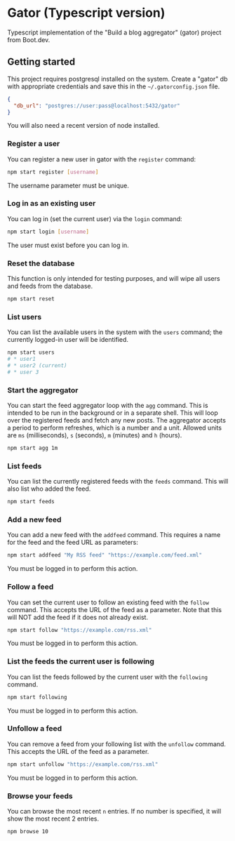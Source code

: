 # Gator (Typescript version)

Typescript implementation of the "Build a blog aggregator" (gator) project from 
Boot.dev.

## Getting started

This project requires postgresql installed on the system. Create a "gator" db
with appropriate credentials and save this in the `~/.gatorconfig.json` file. 
```json
{
  "db_url": "postgres://user:pass@localhost:5432/gator"
}
```
You will also need a recent version of node installed.

### Register a user
You can register a new user in gator with the `register` command:
```bash
npm start register [username]
```
The username parameter must be unique.

### Log in as an existing user
You can log in (set the current user) via the `login` command:
```bash
npm start login [username]
```
The user must exist before you can log in.

### Reset the database
This function is only intended for testing purposes, and will wipe all users and
feeds from the database.
```bash
npm start reset
```

### List users
You can list the available users in the system with the `users` command; the
currently logged-in user will be identified.
```bash
npm start users
# * user1
# * user2 (current)
# * user 3
```

### Start the aggregator
You can start the feed aggregator loop with the `agg` command. This is intended
to be run in the background or in a separate shell. This will loop over the
registered feeds and fetch any new posts. The aggregator accepts a period to 
perform refreshes, which is a number and a unit. Allowed units are 
`ms` (milliseconds), `s` (seconds), `m` (minutes) and `h` (hours).
```bash
npm start agg 1m
```

### List feeds
You can list the currently registered feeds with the `feeds` command. This will
also list who added the feed.
```bash
npm start feeds
```

### Add a new feed
You can add a new feed with the `addfeed` command. This requires a name for the 
feed and the feed URL as parameters:
```bash
npm start addfeed "My RSS feed" "https://example.com/feed.xml"
```
You must be logged in to perform this action.

### Follow a feed
You can set the current user to follow an existing feed with the `follow`
command. This accepts the URL of the feed as a parameter. Note that this will
NOT add the feed if it does not already exist.
```bash
npm start follow "https://example.com/rss.xml"
```
You must be logged in to perform this action.

### List the feeds the current user is following
You can list the feeds followed by the current user with the `following` command.
```bash
npm start following
```
You must be logged in to perform this action.

### Unfollow a feed
You can remove a feed from your following list with the `unfollow` command. This
accepts the URL of the feed as a parameter.
```bash
npm start unfollow "https://example.com/rss.xml"
```
You must be logged in to perform this action.

### Browse your feeds
You can browse the most recent `n` entries. If no number is specified, it will 
show the most recent 2 entries.
```bash
npm browse 10
```
